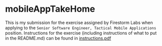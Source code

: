 # mobileAppTakeHome
This is my submission for the exercise assigned by Firestorm Labs when applying to the `Senior Software Engineer, Tactical Mobile Applications` position. Instructions for the exercise (including instructions of what to put in the README.md) can be found in [instructions.pdf](instructions.pdf)

